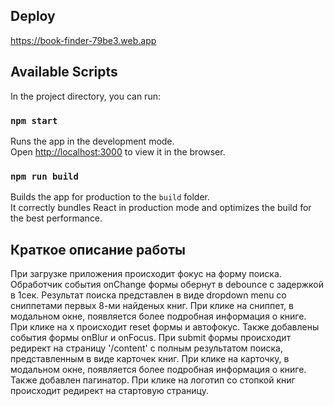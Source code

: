 ## Deploy

https://book-finder-79be3.web.app

## Available Scripts

In the project directory, you can run:

### `npm start`

Runs the app in the development mode.\
Open [http://localhost:3000](http://localhost:3000) to view it in the browser.

### `npm run build`

Builds the app for production to the `build` folder.\
It correctly bundles React in production mode and optimizes the build for the best performance.

## Краткое описание работы

При загрузке приложения происходит фокус на форму поиска.
Обработчик события onChange формы обернут в debounce с задержкой в 1сек.
Результат поиска представлен в виде dropdown menu со сниппетами первых 8-ми найденых книг.
При клике на сниппет, в модальном окне, появляется более подробная информация о книге.
При клике на x происходит reset формы и автофокус. Также добавлены события формы onBlur и onFocus.
При submit формы происходит редирект на страницу '/content' с полным результатом поиска,
представленным в виде карточек книг. При клике на карточку, в модальном окне, появляется более подробная информация о книге.
Также добавлен пагинатор.
При клике на логотип со стопкой книг происходит редирект на стартовую страницу.
